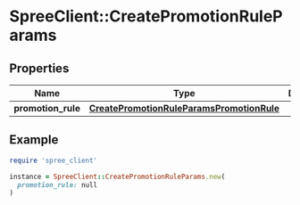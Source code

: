 # SpreeClient::CreatePromotionRuleParams

## Properties

| Name | Type | Description | Notes |
| ---- | ---- | ----------- | ----- |
| **promotion_rule** | [**CreatePromotionRuleParamsPromotionRule**](CreatePromotionRuleParamsPromotionRule.md) |  |  |

## Example

```ruby
require 'spree_client'

instance = SpreeClient::CreatePromotionRuleParams.new(
  promotion_rule: null
)
```

